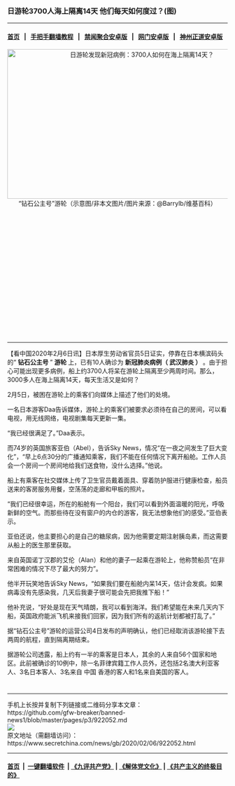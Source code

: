 ### 日游轮3700人海上隔离14天 他们每天如何度过？(图)
------------------------

#### [首页](https://github.com/gfw-breaker/banned-news1/blob/master/README.md) &nbsp;&nbsp;|&nbsp;&nbsp; [手把手翻墙教程](https://github.com/gfw-breaker/guides/wiki) &nbsp;&nbsp;|&nbsp;&nbsp; [禁闻聚合安卓版](https://github.com/gfw-breaker/bn-android) &nbsp;&nbsp;|&nbsp;&nbsp; [网门安卓版](https://github.com/oGate2/oGate) &nbsp;&nbsp;|&nbsp;&nbsp; [神州正道安卓版](https://github.com/SzzdOgate/update) 



<div class="article_right" style="fone-color:#000">
 <p style="text-align: center;">
  <img alt="日游轮发现新冠病例：3700人如何在海上隔离14天？" src="https://img3.secretchina.com/pic/2020/2-6/p2620791a175709958-ss.jpg" style="height:342px; width:600px"/>
  <br>
   “钻石公主号”游轮（示意图/非本文图片/图片来源：@Barrylb/维基百科）
   <span id="hideid" name="hideid" style="color:red;display:none;">
    <span href="https://www.secretchina.com">
    </span>
   </span>
  </br>
 </p>
 <div id="txt-mid1-t21-2017">
  <ins class="adsbygoogle" data-ad-client="ca-pub-1276641434651360" data-ad-slot="2451032099" style="display:inline-block;width:336px;height:280px">
  </ins>
  

---


  </div>
 </div>
 <p>
  【看中国2020年2月6日讯】日本厚生劳动省官员5日证实，停靠在日本横滨码头的“
  <strong>
   钻石公主号
  </strong>
  ”
  <strong>
   游轮
  </strong>
  上，已有10人确诊为
  <strong>
   新冠肺炎病例（
   <span href="https://www.secretchina.com/news/gb/tag/武汉肺炎" target="_blank">
    武汉肺炎
   </span>
   ）
  </strong>
  。由于担心可能出现更多病例，船上约3700人将呆在游轮上隔离至少两周时间。那么，3000多人在海上隔离14天，每天生活又是如何？
  <span id="hideid" name="hideid" style="color:red;display:none;">
   <span href="https://www.secretchina.com">
   </span>
  </span>
 </p>
 <p>
  2月5日，被困在游轮上的乘客们向媒体上描述了他们的处境。
 </p>
 <p>
  一名日本游客Daa告诉媒体，游轮上的乘客们被要求必须待在自己的房间，可以看电视，用无线网络，电视剧集每天更新一集。
 </p>
 <p>
  “我已经很满足了。”Daa表示。
 </p>
 <p>
  而74岁的英国旅客亚伯（Abel），告诉Sky News，情况“在一夜之间发生了巨大变化”，“早上6点30分的广播通知乘客，我们不能在任何情况下离开船舱。工作人员会一个房间一个房间地给我们送食物，没什么选择。”他说。
 </p>
 <p>
  船上有乘客在社交媒体上传了卫生官员戴着面具、穿着防护服进行健康检查，船员送来的客房服务用餐，空荡荡的走廊和甲板的照片。
 </p>
 <p>
  “我们已经很幸运，所在的船舱有一个阳台，我们可以看到外面温暖的阳光，呼吸新鲜的空气。而那些待在没有窗户的内仓的游客，我无法想象他们的感受。”亚伯表示。
 </p>
 <p>
  亚伯还说，他主要担心的是自己的糖尿病，因为他需要定期注射胰岛素，而这需要从船上的医生那里获取。
 </p>
 <p>
  来自英国诺丁汉郡的艾伦（Alan）和他的妻子一起乘在游轮上，他称赞船员“在非常困难的情况下尽了最大的努力”。
 </p>
 <p>
  他半开玩笑地告诉Sky News，“如果我们要在船舱内呆14天，估计会发疯。如果病毒没有先感染我，几天后我妻子很可能会先把我推下船！”
 </p>
 <p>
  他补充说，“好处是现在天气晴朗，我可以看到海洋。我们希望能在未来几天内下船，英国政府能派飞机来接我们回家，因为我们所有的返航计划都被打乱了。”
 </p>
 <p>
  据“钻石公主号”游轮的运营公司4日发布的声明确认，他们已经取消该游轮接下去两周的航程，直到隔离期结束。
 </p>
 <p>
  据游轮公司透露，船上约有一半的乘客是日本人，其余的人来自56个国家和地区。此前被确诊的10例中，除一名菲律宾籍工作人员外，还包括2名澳大利亚客人、3名日本客人、3名来自
  <span href="https://www.secretchina.com" target="_blank">
   中国
  </span>
  香港的客人和1名来自美国的客人。
  <center>
   <div>
    <div id="txt-mid2-t22-2017" style="display: block;  max-height: 351px;  overflow: hidden;">
     <div id="SC-21xxx">
     </div>
     <ins class="adsbygoogle" data-ad-client="ca-pub-1276641434651360" data-ad-format="auto" data-ad-slot="4301710469" data-full-width-responsive="true" style="display:block">
     </ins>
    </div>
   </div>
  </center>
  <div style="padding-top:12px;">
  </div>
 </p>
</div>

<hr/>
手机上长按并复制下列链接或二维码分享本文章：<br/>
https://github.com/gfw-breaker/banned-news1/blob/master/pages/p3/922052.md <br/>
<a href='https://github.com/gfw-breaker/banned-news1/blob/master/pages/p3/922052.md'><img src='https://github.com/gfw-breaker/banned-news1/blob/master/pages/p3/922052.md.png'/></a> <br/>
原文地址（需翻墙访问）：https://www.secretchina.com/news/gb/2020/02/06/922052.html


------------------------
#### [首页](https://github.com/gfw-breaker/banned-news1/blob/master/README.md) &nbsp;|&nbsp; [一键翻墙软件](https://github.com/gfw-breaker/nogfw/blob/master/README.md) &nbsp;| [《九评共产党》](https://github.com/gfw-breaker/9ping.md/blob/master/README.md#九评之一评共产党是什么) | [《解体党文化》](https://github.com/gfw-breaker/jtdwh.md/blob/master/README.md) | [《共产主义的终极目的》](https://github.com/gfw-breaker/gczydzjmd.md/blob/master/README.md)


<img src='http://gfw-breaker.win/banned-news/pages/p3/922052.md' width='0px' height='0px'/>